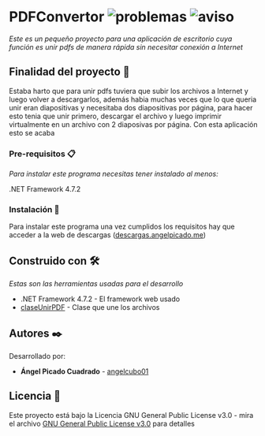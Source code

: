 # PDFConvertor  ![problemas](https://img.shields.io/badge/atenci%C3%B3n-errores%20en%20el%20desarrollo%20por%20solucionar-red)  ![aviso](https://img.shields.io/badge/version-obsoleta-orange)

_Este es un pequeño proyecto para una aplicación de escritorio cuya función es unir pdfs de manera rápida sin necesitar conexión a Internet_

## Finalidad del proyecto 🚀

Estaba harto que para unir pdfs tuviera que subir los archivos a Internet y luego volver a descargarlos, además habia muchas veces que lo que queria unir eran diapositivas y necesitaba dos diapositivas por página, para hacer esto tenia que unir primero, descargar el archivo y luego imprimir virtualmente en un archivo con 2 diaposivas por página. Con esta aplicación esto se acaba

### Pre-requisitos 📋

_Para instalar este programa necesitas tener instalado al menos:_
 
 .NET Framework 4.7.2


### Instalación 🔧

Para instalar este programa una vez cumplidos los requisitos hay que acceder a la web de descargas  ([descargas.angelpicado.me](https://descargas.angelpicado.me/windows/pdfconvertor.html))

## Construido con 🛠️

_Estas son las herramientas usadas para el desarrollo_

* .NET Framework 4.7.2 - El framework web usado
* [claseUnirPDF](http://jbautistam.com/Articulos/Utilidades/Combinar-PDF.htm) - Clase que une los archivos

## Autores ✒️

Desarrollado por:

* **Ángel Picado Cuadrado** - [angelcubo01](https://github.com/angelcubo01)


## Licencia 📄

Este proyecto está bajo la Licencia GNU General Public License v3.0 - mira el archivo [GNU General Public License v3.0](https://github.com/angelcubo01/PDFConvertor/blob/main/LICENSE) para detalles

